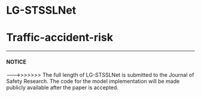 # LG-STSSLNet
# Traffic-accident-risk

---

#### NOTICE   
--->>>>>>> The full length of LG-STSSLNet is submitted to the Journal of Safety Research. The code for the model implementation will be made publicly available after the paper is accepted.
